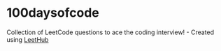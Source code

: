 # 100daysofcode
Collection of LeetCode questions to ace the coding interview! - Created using [LeetHub](https://github.com/QasimWani/LeetHub)
